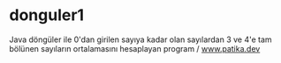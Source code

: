 # donguler1
Java döngüler ile 0'dan girilen sayıya kadar olan sayılardan 3 ve 4'e tam bölünen sayıların ortalamasını hesaplayan program / www.patika.dev
